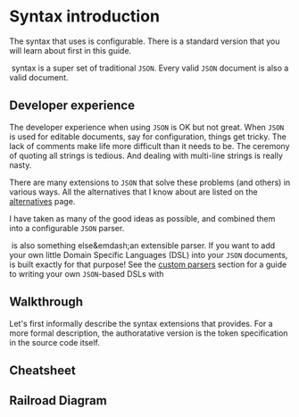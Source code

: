 # Syntax introduction

The syntax that <name-self/> uses is configurable. There is a standard
version that you will learn about first in this guide.

&ZeroWidthSpace;<name-self/> syntax is a super set of traditional
`JSON`. Every valid `JSON` document is also a valid <name-self/>
document.


## Developer experience

The developer experience when using `JSON` is OK but not great. When
`JSON` is used for editable documents, say for configuration, things
get tricky. The lack of comments make life more difficult than it
needs to be. The ceremony of quoting all strings is tedious. And
dealing with multi-line strings is really nasty.

There are many extensions to `JSON` that solve these problems (and
others) in various ways.  All the alternatives that I know about are
listed on the [alternatives](/guide/alternatives) page.

I have taken as many of the good ideas as possible, and combined them
into a configurable `JSON` parser.

&ZeroWidthSpace;<name-self/> is also something else&emdash;an
extensible parser. If you want to add your own little Domain Specific
Languages (DSL) into your `JSON` documents, <nameself/> is built
exactly for that purpose! See
the [custom parsers](/guide/custom-parsers) section for a guide to
writing your own `JSON`-based DSLs with <name-self/>


## Walkthrough

Let's first informally describe the syntax extensions that
<name-self/> provides. For a more formal description, the
authoratative version is the token specification in the source code
itself.



## Cheatsheet



## Railroad Diagram


<jsonic-railroad/>



